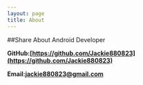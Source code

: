 ```yaml
---
layout: page
title: About
---
```

##Share About Android Developer

**GitHub:[https://github.com/Jackie880823](https://github.com/Jackie880823)**

**Email:jackie880823@gmail.com**